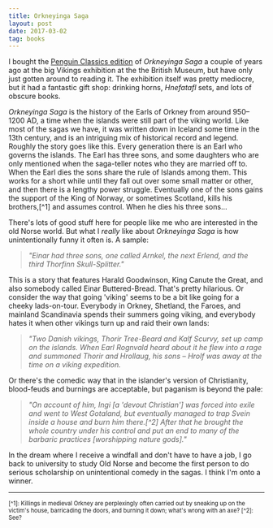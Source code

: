 ```yaml
---
title: Orkneyinga Saga
layout: post
date: 2017-03-02
tag: books
---
```


I bought the [Penguin Classics edition](https://www.penguin.co.uk/books/35024/orkneyinga-saga/) of *Orkneyinga Saga* a couple of years ago at the big Vikings exhibition at the the British Museum, but have only just gotten around to reading it.
The exhibition itself was pretty mediocre, but it had a fantastic gift shop: drinking horns, *Hnefatafl* sets, and lots of obscure books.  

*Orkneyinga Saga* is the history of the Earls of Orkney from around 950&ndash;1200 AD, a time when the islands were still part of the viking world. Like most of the sagas we have, it was written down in Iceland some time in the 13th century, and is an intriguing mix of historical record and legend.
Roughly the story goes like this.
Every generation there is an Earl who governs the islands.
The Earl has three sons, and some daughters who are only mentioned when the saga-teller notes who they are married off to.
When the Earl dies the sons share the rule of Islands among them.
This works for a short while until they fall out over some small matter or other, and then there is a lengthy power struggle.
Eventually one of the sons gains the support of the King of Norway, or sometimes Scotland, kills his brothers,[^1] and assumes control. When he dies his three sons...  

There's lots of good stuff here for people like me who are interested in the old Norse world. But what I *really* like about *Orkneyinga Saga* is how unintentionally funny it often is. A sample:
> *"Einar had three sons, one called Arnkel, the next Erlend, and the third Thorfinn Skull-Splitter."*  

This is a story that features Harald Goodwinson, King Canute the Great, and also somebody called Einar Buttered-Bread. That's pretty hilarious.
Or consider the way that going 'viking' seems to be a bit like going for a cheeky lads-on-tour.
Everybody in Orkney, Shetland, the Faroes, and mainland Scandinavia spends their summers going viking, and everybody hates it when other vikings turn up and raid their own lands:
> *"Two Danish vikings, Thorir Tree-Beard and Kalf Scurvy, set up camp on the islands. When Earl Rognvald heard about it he flew into a rage and summoned Thorir and Hrollaug, his sons &ndash; Hrolf was away at the time on a viking expedition.*

Or there's the comedic way that in the islander's version of Christianity, blood-feuds and burnings are acceptable, but paganism is beyond the pale:
> *"On account of him, Ingi [a 'devout Christian'] was forced into exile and went to West Gotaland, but eventually managed to trap Svein inside a house and burn him there.[^2] After that he brought the whole country under his control and put an end to many of the barbaric practices [worshipping nature gods]."*

In the dream where I receive a windfall and don't have to have a job, I go back to university to study Old Norse and become the first person to do serious scholarship on unintentional comedy in the sagas. I think I'm onto a winner.  

<hr>
<div style="font-size: 80%">
[^1]: Killings in medieval Orkney are perplexingly often carried out by sneaking up on the victim's house, barricading the doors, and burning it down; what's wrong with an axe?  
[^2]: See?
</div>
